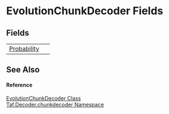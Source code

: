 # EvolutionChunkDecoder Fields




## Fields
<table>
<tr>
<td><a href="F_Taf_Decoder_chunkdecoder_EvolutionChunkDecoder_Probability.md">Probability</a></td>
<td> </td></tr>
</table>

## See Also


#### Reference
<a href="T_Taf_Decoder_chunkdecoder_EvolutionChunkDecoder.md">EvolutionChunkDecoder Class</a>  
<a href="N_Taf_Decoder_chunkdecoder.md">Taf.Decoder.chunkdecoder Namespace</a>  
